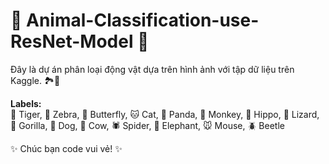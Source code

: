 # 🐾 Animal-Classification-use-ResNet-Model 🐾

Đây là dự án phân loại động vật dựa trên hình ảnh với tập dữ liệu trên Kaggle. 🏞️📸

**Labels:**  
🐯 Tiger, 🦓 Zebra, 🦋 Butterfly, 🐱 Cat, 🐼 Panda, 🐒 Monkey, 🦛 Hippo, 🦎 Lizard,  
🦍 Gorilla, 🐶 Dog, 🐄 Cow, 🕷️ Spider, 🐘 Elephant, 🐭 Mouse, 🪲 Beetle

✨ Chúc bạn code vui vẻ! ✨
